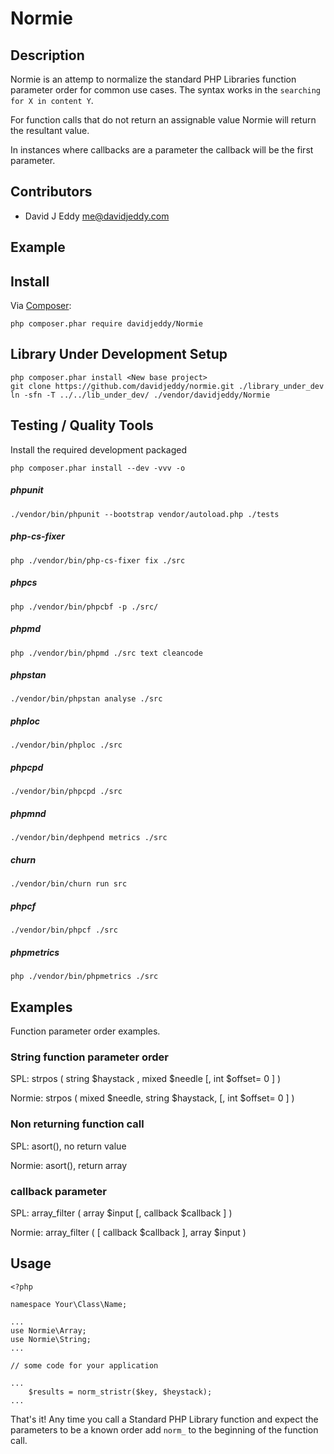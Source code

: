 # Normie

## Description
Normie is an attemp to normalize the standard PHP Libraries function parameter order for common use cases. The syntax works in the `searching for X in content Y`.

For function calls that do not return an assignable value Normie will return the resultant value.

In instances where callbacks are a parameter the callback will be the first parameter.

## Contributors
 - David J Eddy <me@davidjeddy.com>

## Example

## Install

Via [Composer](https://getcomposer.org):

    php composer.phar require davidjeddy/Normie
    
## Library Under Development Setup

    php composer.phar install <New base project>
    git clone https://github.com/davidjeddy/normie.git ./library_under_dev
    ln -sfn -T ../../lib_under_dev/ ./vendor/davidjeddy/Normie


## Testing / Quality Tools

Install the required development packaged

    php composer.phar install --dev -vvv -o
    
##### phpunit


    ./vendor/bin/phpunit --bootstrap vendor/autoload.php ./tests

##### php-cs-fixer

    php ./vendor/bin/php-cs-fixer fix ./src

##### phpcs

    php ./vendor/bin/phpcbf -p ./src/

##### phpmd

    php ./vendor/bin/phpmd ./src text cleancode 
    
##### phpstan

    ./vendor/bin/phpstan analyse ./src

##### phploc

    ./vendor/bin/phploc ./src

##### phpcpd
    
    ./vendor/bin/phpcpd ./src

##### phpmnd

    ./vendor/bin/dephpend metrics ./src

##### churn

    ./vendor/bin/churn run src

##### phpcf

    ./vendor/bin/phpcf ./src

##### phpmetrics

    php ./vendor/bin/phpmetrics ./src
    
## Examples
Function parameter order examples.

### String function parameter order
SPL: strpos  ( string $haystack  , mixed $needle  [, int $offset= 0  ] )

Normie: strpos  ( mixed $needle, string $haystack,  [, int $offset= 0  ] )


### Non returning function call
SPL: asort(), no return value

Normie: asort(), return array


### callback parameter
SPL: array_filter  ( array $input  [, callback $callback  ] )

Normie: array_filter  ( [ callback $callback  ], array $input )

## Usage

    <?php
    
    namespace Your\Class\Name;
    
    ...
    use Normie\Array;
    use Normie\String;
    ...
    
    // some code for your application
    
    ...
        $results = norm_stristr($key, $heystack);
    ...

That's it! Any time you call a Standard PHP Library function and expect the parameters to be a known order add `norm_` to
the beginning of the function call.